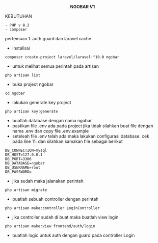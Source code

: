 <center><b>NGOBAR V1</b></center>

KEBUTUHAN
```
- PHP v 8.2
- composer
```

pertemuan 1. 
auth guard dan laravel cache
- installsai
```
composer create-project laravel/laravel:^10.0 ngobar
```
- untuk melihat semua perintah pada artisan
```
php artisan list
```
- buka project ngobar
```
cd ngobar
```
- lakukan generate key project
```
php artisan key:generate
```

- buatlah database dengan nama ngobar
- pastikan file .env ada pada project jika tidak silahkan buat file dengan nama .env dan copy file .env.example
- seteleah file .env telah ada maka lakukan configurasi database. cek pada line 11. dan silahkan samakan file sebagai berikut
```
DB_CONNECTION=mysql
DB_HOST=127.0.0.1
DB_PORT=3306
DB_DATABASE=ngobar
DB_USERNAME=root
DB_PASSWORD=
```
- jika sudah maka jalanakan perintah
```
php artisan migrate
```
- buatlah sebuah controller dengan perintah
```
php artisan make:controller LoginController
```
- jika controller sudah di buat maka buatlah view login
```
php artisan make:view frontend/auth/login
```
- buatlah logic untuk auth dengan guard pada controller Login
